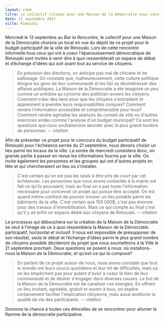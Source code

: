 ```yaml
---
layout: comm
titre: Le collectif citoyen pour une Maison de la Démocratie vous convie à une soirée pour trouver un local
date: 11 septembre 2017
ville: Rimouski
---
```


Mercredi le 13 septembre au *Bar la Rencontre*, le collectif pour une Maison de la Démocratie choisira un local en vue du dépôt de ce projet pour le budget participatif de la ville de Rimouski. Lors de cette rencontre informelle tous ceux qui ont à coeur l'épanouissement démocratique de Rimouski sont invités à venir dire à quoi ressemblerait un espace de débat et d’échange d'idées qui soit avant tout au service de citoyens.

  > En prévision des élections, on anticipe pas mal de chicane et de sallissage. On constate que, malheureusement, cette culture politique éloigne les gens de leur communauté et les fait se désintéresser des affaires publiques. La Maison de la Démocratie a été imaginée un peu comme un antidote au cynisme des politicien envers les citoyens. Comment créer des liens pour que les citoyens s'entraident et apprennent à prendre leurs responsabilités civiques? Comment rendre l'information accessible et compréhensible pour tous? Comment rendre agréable les séances du conseil de ville ou d'autres exercices arides comme l'analyse d'un budget municipal?  Ce sont les questions que nous souhaiterions aborder avec le plus grand nombre de personnes. -- *citation*

Afin de présenter ce projet pour le concours du budget participatif de Rimouski pour l'échéance serrée du 21 septembre, nous devons choisir un lieu parmi les locaux de la ville. La soirée de mercredi consistera donc, en grande partie à passer en revue les informations fournis par la ville. On invite également les personnes et les groupes qui ont d'autres projets en tête et qui chercheraient un lieu où s'installer.

  > C'est certain qu'on est pas les seuls à être pris de court par cet échéancier. Les personnes que nous avons contactés à la mairie ont fait ce qu'ils pouvaient, mais au final on a pas toute l'information nécessaire pour concevoir un projet qui puisse être accepté. On est quand même confiant de pouvoir trouver un lieu potable parmi les bâtiments de la ville. C'est certain que 150 000$, c'est pas énorme pour des travaux d'immobilisation. Mais ce qui compte au final c'est qu'il y ait enfin un espace dédié aux citoyens de Rimouski. -- *citation*

Le processus qui débouchera sur la création de la Maison de la Démocratie se veut à l’image de ce à quoi ressemblera la Maison de la Démocratie: participatif, horizontal et inclusif. Il nous est impossible de présupposer de son résultat, seuls le débat et l’échange d’idées parmi le plus grand nombre de citoyens possible décideront du projet que nous soumettrons à la Ville le 21 septembre prochain. Deux questions se posent à nous: où installons-nous la Maison de la Démocratie, et qu’est-ce qui la compose?

  > En parlant de ce projet autour de nous, nous avons constaté que tout le monde ont leurs soucis quotidiens et leur lot de difficultés, mais ça ne les empêchent pas pour autant d'avoir à coeur le bien de leur communauté et de désirer s'engager dans diverses causes.  Le but de la Maison de la Démocratie est de canaliser ces énergies. En offrant un lieu invitant, agréable, gratuit et ouvert à tous, on espère certainement faciliter l'implication citoyenne, mais aussi améliorer la qualité de vie des participants. -- *citation*

Donnons la chance à toutes ces étincelles de se rencontrer pour allumer la flamme de la démocratie participative.
